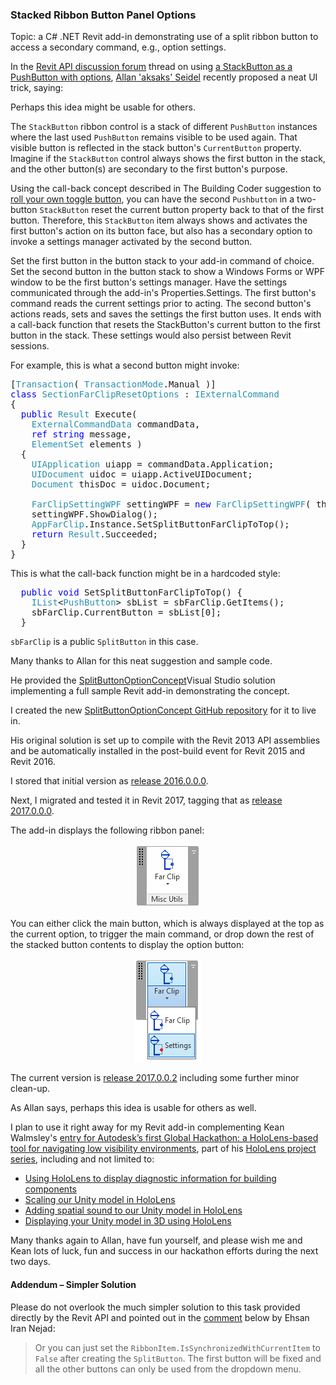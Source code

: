 <head>
<title>The Building Coder</title>
<meta http-equiv="Content-Type" content="text/html; charset=utf-8"/>
<link rel="stylesheet" type="text/css" href="3dwc.css"/>
<script src="https://cdn.rawgit.com/google/code-prettify/master/loader/run_prettify.js?autoload=true" defer="defer"></script>
</head>

<!---

[aksaks](http://forums.autodesk.com/t5/user/viewprofilepage/user-id/540057)

Stacked Ribbon Button Panel Options #revitapi #3dwebcoder @AutodeskRevit @AutodeskForge #aec #bim

Topic: a C# .NET Revit add-in demonstrating use of a split ribbon button to access a secondary command, e.g., option settings. In the Revit API discussion forum thread on using a <code>StackButton</code> as a <code>PushButton</code> with options, Allan 'aksaks' Seidel recently proposed a neat UI trick, saying: Perhaps this idea might be usable for others. The <code>StackButton</code> ribbon control is a stack of different <code>PushButton</code> instances where the last used <code>PushButton</code> remains visible to be used again. That visible button is reflected in the stack button's <code>CurrentButton</code> property. Imagine if the <code>StackButton</code> control always shows the first button in the stack, and the other button(s) are secondary to the first button's purpose...

&ndash; ...

-->

### Stacked Ribbon Button Panel Options

Topic: a C# .NET Revit add-in demonstrating use of a split ribbon button to access a secondary command, e.g., option settings.

In the [Revit API discussion forum](http://forums.autodesk.com/t5/revit-api/bd-p/160) thread
on using [a StackButton as a PushButton with options](http://forums.autodesk.com/t5/revit-api/a-stackbutton-can-be-a-pushbutton-with-options/td-p/6530274),
[Allan 'aksaks' Seidel](http://wmtao.com) recently proposed a neat UI trick, saying:

Perhaps this idea might be usable for others.
 
The `StackButton` ribbon control is a stack of different `PushButton` instances where the last used `PushButton` remains visible to be used again. That visible button is reflected in the stack button's `CurrentButton` property. Imagine if the `StackButton` control always shows the first button in the stack, and the other button(s) are secondary to the first button's purpose.
 
Using the call-back concept described in The Building Coder suggestion 
to [roll your own toggle button](http://thebuildingcoder.typepad.com/blog/2012/11/roll-your-own-toggle-button.html), you can have the second `Pushbutton` in a two-button `StackButton` reset the current button property back to that of the first button. Therefore, this `StackButton` item always shows and activates the first button's action on its button face, but also has a secondary option to invoke a settings manager activated by the second button.
 
Set the first button in the button stack to your add-in command of choice. Set the second button in the button stack to show a Windows Forms or WPF window to be the first button's settings manager. Have the settings communicated through the add-in's Properties.Settings. The first button's command reads the current settings prior to acting. The second button's actions reads, sets and saves the settings the first button uses. It ends with a call-back function that resets the StackButton's current button to the first button in the stack. These settings would also persist between Revit sessions.
 
For example, this is what a second button might invoke:

<pre class="code">
[<span style="color:#2b91af;">Transaction</span>(&nbsp;<span style="color:#2b91af;">TransactionMode</span>.Manual&nbsp;)]
<span style="color:blue;">class</span>&nbsp;<span style="color:#2b91af;">SectionFarClipResetOptions</span>&nbsp;:&nbsp;<span style="color:#2b91af;">IExternalCommand</span>
{
&nbsp;&nbsp;<span style="color:blue;">public</span>&nbsp;<span style="color:#2b91af;">Result</span>&nbsp;Execute(
&nbsp;&nbsp;&nbsp;&nbsp;<span style="color:#2b91af;">ExternalCommandData</span>&nbsp;commandData,
&nbsp;&nbsp;&nbsp;&nbsp;<span style="color:blue;">ref</span>&nbsp;<span style="color:blue;">string</span>&nbsp;message,
&nbsp;&nbsp;&nbsp;&nbsp;<span style="color:#2b91af;">ElementSet</span>&nbsp;elements&nbsp;)
&nbsp;&nbsp;{
&nbsp;&nbsp;&nbsp;&nbsp;<span style="color:#2b91af;">UIApplication</span>&nbsp;uiapp&nbsp;=&nbsp;commandData.Application;
&nbsp;&nbsp;&nbsp;&nbsp;<span style="color:#2b91af;">UIDocument</span>&nbsp;uidoc&nbsp;=&nbsp;uiapp.ActiveUIDocument;
&nbsp;&nbsp;&nbsp;&nbsp;<span style="color:#2b91af;">Document</span>&nbsp;thisDoc&nbsp;=&nbsp;uidoc.Document;
 
&nbsp;&nbsp;&nbsp;&nbsp;<span style="color:#2b91af;">FarClipSettingWPF</span>&nbsp;settingWPF&nbsp;=&nbsp;<span style="color:blue;">new</span>&nbsp;<span style="color:#2b91af;">FarClipSettingWPF</span>(&nbsp;thisDoc&nbsp;);
&nbsp;&nbsp;&nbsp;&nbsp;settingWPF.ShowDialog();
&nbsp;&nbsp;&nbsp;&nbsp;<span style="color:#2b91af;">AppFarClip</span>.Instance.SetSplitButtonFarClipToTop();
&nbsp;&nbsp;&nbsp;&nbsp;<span style="color:blue;">return</span>&nbsp;<span style="color:#2b91af;">Result</span>.Succeeded;
&nbsp;&nbsp;}
}
</pre>

This is what the call-back function might be in a hardcoded style:
 
<pre class="code">
&nbsp;&nbsp;<span style="color:blue;">public</span>&nbsp;<span style="color:blue;">void</span>&nbsp;SetSplitButtonFarClipToTop()&nbsp;{
&nbsp;&nbsp;&nbsp;&nbsp;<span style="color:#2b91af;">IList</span>&lt;<span style="color:#2b91af;">PushButton</span>&gt;&nbsp;sbList&nbsp;=&nbsp;sbFarClip.GetItems();
&nbsp;&nbsp;&nbsp;&nbsp;sbFarClip.CurrentButton&nbsp;=&nbsp;sbList[0];
&nbsp;&nbsp;}
</pre>

`sbFarClip` is a public `SplitButton` in this case.

Many thanks to Allan for this neat suggestion and sample code.

He provided the <a href="zip/as_SplitButtonOptionConcept.zip">SplitButtonOptionConcept</a>Visual Studio solution implementing a full sample Revit add-in demonstrating the concept.

I created the new [SplitButtonOptionConcept GitHub repository](https://github.com/jeremytammik/SplitButtonOptionConcept) for it to live in.

His original solution is set up to compile with the Revit 2013 API assemblies and be automatically installed in the post-build event for Revit 2015 and Revit 2016.

I stored that initial version as [release 2016.0.0.0](https://github.com/jeremytammik/SplitButtonOptionConcept/releases/tag/2016.0.0.0).

Next, I migrated and tested it in Revit 2017, tagging that as [release 2017.0.0.0](https://github.com/jeremytammik/SplitButtonOptionConcept/releases/tag/2017.0.0.0).

The add-in displays the following ribbon panel:

<center>
<img src="img/split_button_options_panel.png" alt="SplitButtonOptionConcept ribbon panel" width="107">
</center>

You can either click the main button, which is always displayed at the top as the current option, to trigger the main command, or drop down the rest of the stacked button contents to display the option button:

<center>
<img src="img/split_button_options_buttons.png" alt="SplitButtonOptionConcept buttons" width="108">
</center>

The current version is [release 2017.0.0.2](https://github.com/jeremytammik/SplitButtonOptionConcept/releases/tag/2017.0.0.2) including
some further minor clean-up.

As Allan says, perhaps this idea is usable for others as well.

I plan to use it right away for my Revit add-in complementing Kean Walmsley's [entry for Autodesk’s first Global Hackathon: a HoloLens-based tool for navigating low visibility environments](http://through-the-interface.typepad.com/through_the_interface/2016/08/my-entry-for-autodesks-first-global-hackathon-a-hololens-based-tool-for-navigating-low-visibility-environments.html),
part of his [HoloLens project series](http://through-the-interface.typepad.com/through_the_interface/hololens), including and not limited to:

- [Using HoloLens to display diagnostic information for building components](http://through-the-interface.typepad.com/through_the_interface/2016/08/using-hololens-to-display-diagnostic-information-for-building-components.html)
- [Scaling our Unity model in HoloLens](http://through-the-interface.typepad.com/through_the_interface/2016/08/scaling-our-unity-model-in-hololens.html)
- [Adding spatial sound to our Unity model in HoloLens](http://through-the-interface.typepad.com/through_the_interface/2016/08/adding-spatial-sound-to-our-unity-model-in-hololens-part-3.html)
- [Displaying your Unity model in 3D using HoloLens](http://through-the-interface.typepad.com/through_the_interface/2016/07/displaying-your-unity-model-in-3d-using-hololens.html)

Many thanks again to Allan, have fun yourself, and please wish me and Kean lots of luck, fun and success in our hackathon efforts during the next two days.

#### <a name="2"></a>Addendum &ndash; Simpler Solution

Please do not overlook the much simpler solution to this task provided directly by the Revit API and pointed out in
the [comment](http://thebuildingcoder.typepad.com/blog/2016/09/stacked-ribbon-button-panel-options.html#comment-2880240616) below by Ehsan Iran Nejad:

> Or you can just set the `RibbonItem.IsSynchronizedWithCurrentItem` to `False` after creating the `SplitButton`. The first button will be fixed and all the other buttons can only be used from the dropdown menu.
